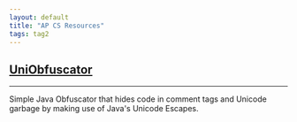 ```yaml
---
layout: default
title: "AP CS Resources"
tags: tag2
---
```

## [UniObfuscator](https://github.com/MJVL/UniObfuscator "UniObfuscator")
***


Simple Java Obfuscator that hides code in comment tags and Unicode garbage by making use of Java's Unicode Escapes.
